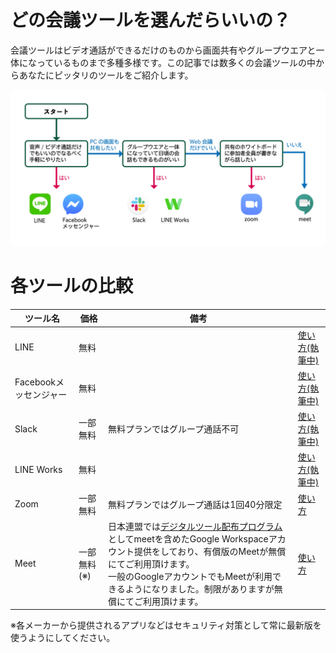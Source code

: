# どの会議ツールを選んだらいいの？
会議ツールはビデオ通話ができるだけのものから画面共有やグループウエアと一体になっているものまで多種多様です。この記事では数多くの会議ツールの中からあなたにピッタリのツールをご紹介します。

![フローチャート](images/WhatShouldIChoose.png)


# 各ツールの比較

|ツール名|価格|備考||
|---|---|---|---|
|LINE|無料||[使い方(執筆中)]() |
|Facebookメッセンジャー|無料||[使い方(執筆中)]() |
|Slack|一部無料|無料プランではグループ通話不可|[使い方(執筆中)]() |
|LINE Works|無料||[使い方(執筆中)]() |
|Zoom|一部無料|無料プランではグループ通話は1回40分限定|[使い方](zoom/ZoomMeeting.md) |
|Meet|一部無料(※)|日本連盟では[デジタルツール配布プログラム](https://www.scout.or.jp/member/digital_tool_program/)としてmeetを含めたGoogle Workspaceアカウント提供をしており、有償版のMeetが無償にてご利用頂けます。<br>一般のGoogleアカウントでもMeetが利用できるようになりました。制限がありますが無償にてご利用頂けます。|[使い方](https://sites.google.com/scout.jp/meet)|

※各メーカーから提供されるアプリなどはセキュリティ対策として常に最新版を使うようにしてください。